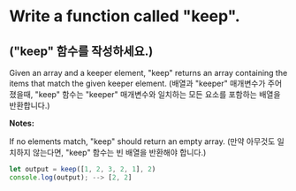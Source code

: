 # Write a function called "keep".
## ("keep" 함수를 작성하세요.)

Given an array and a keeper element, "keep" returns an array containing the items that match the given keeper element.
(배열과 "keeper" 매개변수가 주어졌을때, "keep" 함수는 "keeper" 매개변수와 일치하는 모든 요소를 포함하는 배열을 반환합니다.)

**Notes:**

If no elements match, "keep" should return an empty array.
(만약 아무것도 일치하지 않는다면, "keep" 함수는 빈 배열을 반환해야 합니다.)

```js
let output = keep([1, 2, 3, 2, 1], 2) 
console.log(output); --> [2, 2]
```
